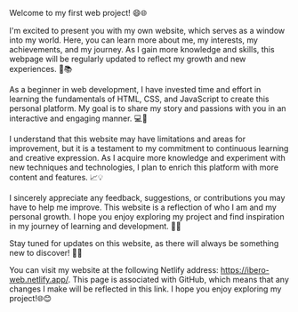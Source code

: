 Welcome to my first web project! 😄🌐

I'm excited to present you with my own website, which serves as a window into my world. Here, you can learn more about me, my interests, my achievements, and my journey. As I gain more knowledge and skills, this webpage will be regularly updated to reflect my growth and new experiences. 🚀📚

As a beginner in web development, I have invested time and effort in learning the fundamentals of HTML, CSS, and JavaScript to create this personal platform. My goal is to share my story and passions with you in an interactive and engaging manner. 💻🎨

I understand that this website may have limitations and areas for improvement, but it is a testament to my commitment to continuous learning and creative expression. As I acquire more knowledge and experiment with new techniques and technologies, I plan to enrich this platform with more content and features. 📈💡

I sincerely appreciate any feedback, suggestions, or contributions you may have to help me improve. This website is a reflection of who I am and my personal growth. I hope you enjoy exploring my project and find inspiration in my journey of learning and development. 🙏✨

Stay tuned for updates on this website, as there will always be something new to discover! 🌟🔔

You can visit my website at the following Netlify address: https://ibero-web.netlify.app/. This page is associated with GitHub, which means that any changes I make will be reflected in this link. I hope you enjoy exploring my project!🌐😊

